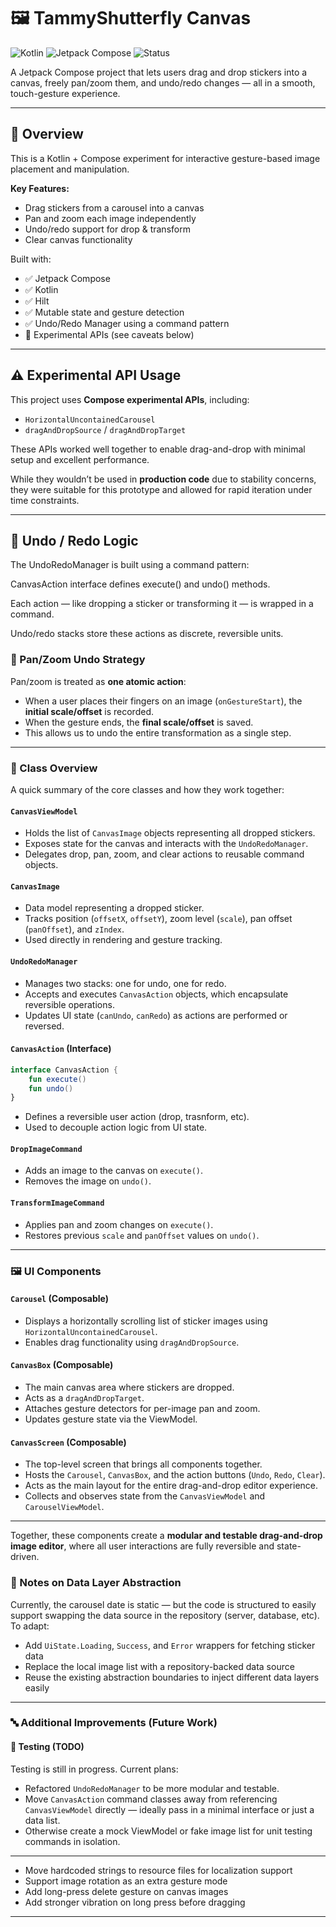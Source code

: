 # 🖼️ TammyShutterfly Canvas

![Kotlin](https://img.shields.io/badge/language-Kotlin-blue)
![Jetpack Compose](https://img.shields.io/badge/Jetpack_Compose-%F0%9F%92%96-5f2eea)
![Status](https://img.shields.io/badge/status-Prototype-orange)

A Jetpack Compose project that lets users drag and drop stickers into a canvas, freely pan/zoom them, and undo/redo changes — all in a smooth, touch-gesture experience.

---

## 📌 Overview

This is a Kotlin + Compose experiment for interactive gesture-based image placement and manipulation.

**Key Features:**
- Drag stickers from a carousel into a canvas
- Pan and zoom each image independently
- Undo/redo support for drop & transform
- Clear canvas functionality

Built with:
- ✅ Jetpack Compose
- ✅ Kotlin
- ✅ Hilt
- ✅ Mutable state and gesture detection
- ✅ Undo/Redo Manager using a command pattern
- 🚧 Experimental APIs (see caveats below)

---

## ⚠️ Experimental API Usage

This project uses **Compose experimental APIs**, including:

- `HorizontalUncontainedCarousel`
- `dragAndDropSource` / `dragAndDropTarget`

These APIs worked well together to enable drag-and-drop with minimal setup and excellent performance.

While they wouldn’t be used in **production code** due to stability concerns, they were suitable for this prototype and allowed for rapid iteration under time constraints.

---

## 🔁 Undo / Redo Logic

The UndoRedoManager is built using a command pattern:

CanvasAction interface defines execute() and undo() methods.

Each action — like dropping a sticker or transforming it — is wrapped in a command.

Undo/redo stacks store these actions as discrete, reversible units.

### 🔁 Pan/Zoom Undo Strategy

Pan/zoom is treated as **one atomic action**:

- When a user places their fingers on an image (`onGestureStart`), the **initial scale/offset** is recorded.
- When the gesture ends, the **final scale/offset** is saved.
- This allows us to undo the entire transformation as a single step.

---

### 🧩 Class Overview

A quick summary of the core classes and how they work together:

#### `CanvasViewModel`
- Holds the list of `CanvasImage` objects representing all dropped stickers.
- Exposes state for the canvas and interacts with the `UndoRedoManager`.
- Delegates drop, pan, zoom, and clear actions to reusable command objects.

#### `CanvasImage`
- Data model representing a dropped sticker.
- Tracks position (`offsetX`, `offsetY`), zoom level (`scale`), pan offset (`panOffset`), and `zIndex`.
- Used directly in rendering and gesture tracking.

#### `UndoRedoManager`
- Manages two stacks: one for undo, one for redo.
- Accepts and executes `CanvasAction` objects, which encapsulate reversible operations.
- Updates UI state (`canUndo`, `canRedo`) as actions are performed or reversed.

#### `CanvasAction` (Interface)
```kotlin
interface CanvasAction {
    fun execute()
    fun undo()
}
```

- Defines a reversible user action (drop, trasnform, etc).
- Used to decouple action logic from UI state.

#### `DropImageCommand`
- Adds an image to the canvas on `execute()`.
- Removes the image on `undo()`.

#### `TransformImageCommand`
- Applies pan and zoom changes on `execute()`.
- Restores previous `scale` and `panOffset` values on `undo()`.

---

### 🖼️ UI Components

#### `Carousel` (Composable)
- Displays a horizontally scrolling list of sticker images using `HorizontalUncontainedCarousel`.
- Enables drag functionality using `dragAndDropSource`.

#### `CanvasBox` (Composable)
- The main canvas area where stickers are dropped.
- Acts as a `dragAndDropTarget`.
- Attaches gesture detectors for per-image pan and zoom.
- Updates gesture state via the ViewModel.

#### `CanvasScreen` (Composable)
- The top-level screen that brings all components together.
- Hosts the `Carousel`, `CanvasBox`, and the action buttons (`Undo`, `Redo`, `Clear`).
- Acts as the main layout for the entire drag-and-drop editor experience.
- Collects and observes state from the `CanvasViewModel` and `CarouselViewModel`.
---

Together, these components create a **modular and testable drag-and-drop image editor**, where all user interactions are fully reversible and state-driven.

### 📡 Notes on Data Layer Abstraction

Currently, the carousel date is static — but the code is structured to easily support swapping the data source in the repository (server, database, etc). To adapt:

- Add `UiState.Loading`, `Success`, and `Error` wrappers for fetching sticker data
- Replace the local image list with a repository-backed data source
- Reuse the existing abstraction boundaries to inject different data layers easily

---

### 🔤 Additional Improvements (Future Work)

#### 🧪 Testing (TODO)

Testing is still in progress. Current plans:

- Refactored `UndoRedoManager` to be more modular and testable.
- Move `CanvasAction` command classes away from referencing `CanvasViewModel` directly — ideally pass in a minimal interface or just a data list.
- Otherwise create a mock ViewModel or fake image list for unit testing commands in isolation.

---

- Move hardcoded strings to resource files for localization support
- Support image rotation as an extra gesture mode
- Add long-press delete gesture on canvas images
- Add stronger vibration on long press before dragging

---


